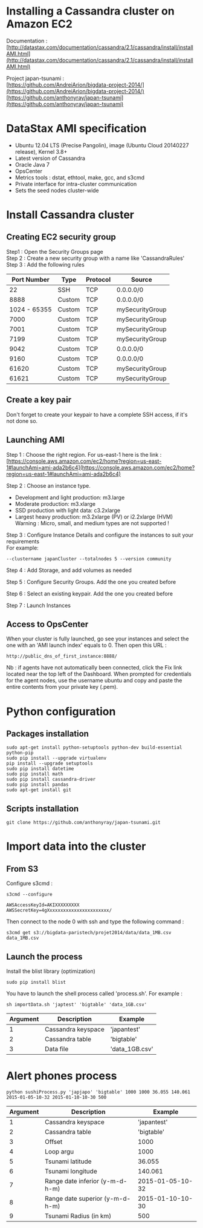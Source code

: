 Installing a Cassandra cluster on Amazon EC2
====================
Documentation : [http://datastax.com/documentation/cassandra/2.1/cassandra/install/installAMI.html](http://datastax.com/documentation/cassandra/2.1/cassandra/install/installAMI.html)

Project japan-tsunami :  
[https://github.com/AndreiArion/bigdata-project-2014/](https://github.com/AndreiArion/bigdata-project-2014/)  
[https://github.com/anthonyray/japan-tsunami](https://github.com/anthonyray/japan-tsunami)


# DataStax AMI specification
- Ubuntu 12.04 LTS (Precise Pangolin), image (Ubuntu Cloud 20140227 release), Kernel 3.8+  
- Latest version of Cassandra
- Oracle Java 7 
- OpsCenter  
- Metrics tools : dstat, ethtool, make, gcc, and s3cmd
- Private interface for intra-cluster communication
- Sets the seed nodes cluster-wide

# Install Cassandra cluster
## Creating EC2 security group
Step1 : Open the Security Groups page  
Step 2 : Create a new security group with a name like 'CassandraRules'   
Step 3 : Add the following rules    
<table>
<thead>
<tr>
	<th>Port Number</th>
	<th>Type</th>
	<th>Protocol</th>
	<th>Source</th>
</tr>
</thead>
<tbody>
<tr>
	<td> 22 </td>
	<td> SSH </td>
	<td> TCP </td>
	<td> 0.0.0.0/0 </td>
</tr>
<tr>
	<td> 8888 </td>
	<td> Custom </td>
	<td> TCP </td>
	<td> 0.0.0.0/0 </td>
</tr>
<tr>
	<td> 1024 - 65355 </td>
	<td> Custom </td>
	<td> TCP </td>
	<td> mySecurityGroup </td>
</tr>
<tr>
	<td> 7000 </td>
	<td> Custom </td>
	<td> TCP </td>
	<td> mySecurityGroup </td>
</tr>
<tr>
	<td> 7001 </td>
	<td> Custom </td>
	<td> TCP </td>
	<td> mySecurityGroup </td>
</tr>
<tr>
	<td> 7199 </td>
	<td> Custom </td>
	<td> TCP </td>
	<td> mySecurityGroup </td>
</tr>
<tr>
	<td> 9042 </td>
	<td> Custom </td>
	<td> TCP </td>
	<td> 0.0.0.0/0 </td>
</tr>
<tr>
	<td> 9160 </td>
	<td> Custom </td>
	<td> TCP </td>
	<td> 0.0.0.0/0 </td>
</tr>
<tr>
	<td> 61620 </td>
	<td> Custom </td>
	<td> TCP </td>
	<td> mySecurityGroup </td>
</tr>
<tr>
	<td> 61621 </td>
	<td> Custom </td>
	<td> TCP </td>
	<td> mySecurityGroup </td>
</tr>
</tbody>
</table>   

## Create a key pair
Don't forget to create your keypair to have a complete SSH access, if it's not done so.

## Launching AMI
Step 1 : Choose the right region. For us-east-1 here is the link : 
[https://console.aws.amazon.com/ec2/home?region=us-east-1#launchAmi=ami-ada2b6c4](https://console.aws.amazon.com/ec2/home?region=us-east-1#launchAmi=ami-ada2b6c4)

Step 2 : Choose an instance type.  
- Development and light production: m3.large  
- Moderate production: m3.xlarge  
- SSD production with light data: c3.2xlarge  
- Largest heavy production: m3.2xlarge (PV) or i2.2xlarge (HVM)  
Warning : Micro, small, and medium types are not supported !  

Step 3 : Configure Instance Details and configure the instances to suit your requirements  
For example:  
```
--clustername japanCluster --totalnodes 5 --version community
```

Step 4 : Add Storage, and add volumes as needed  

Step 5 : Configure Security Groups. Add the one you created before  

Step 6 : Select an existing keypair. Add the one you created before  

Step 7 : Launch Instances  

## Access to OpsCenter
When your cluster is fully launched, go see your instances and select the one with an 'AMI launch index' equals to 0. Then open this URL :  
```
http://public_dns_of_first_instance:8888/
```  

Nb : if agents have not automatically been connected, click the Fix link located near the top left of the Dashboard. When prompted for credentials for the agent nodes, use the username ubuntu and copy and paste the entire contents from your private key (.pem).

# Python configuration
## Packages installation
```
sudo apt-get install python-setuptools python-dev build-essential python-pip  
sudo pip install --upgrade virtualenv  
pip install --upgrade setuptools  
sudo pip install datetime
sudo pip install math  
sudo pip install cassandra-driver  
sudo pip install pandas
sudo apt-get install git
```  
## Scripts installation
```
git clone https://github.com/anthonyray/japan-tsunami.git
```

# Import data into the cluster
## From S3
Configure s3cmd :  
```
s3cmd --configure
```  
```
AWSAccessKeyId=AKIXXXXXXXXX  
AWSSecretKey=4gXxxxxxxxxxxxxxxxxxxxxxx/
```  
Then connect to the node 0 with ssh and type the following command :  
```
s3cmd get s3://bigdata-paristech/projet2014/data/data_1MB.csv data_1MB.csv
```  

## Launch the process
Install the blist library (optimization)

````
sudo pip install blist
````

You have to launch the shell process called 'process.sh'. For example : 
```
sh importData.sh 'japtest' 'bigtable' 'data_1GB.csv'
```  
<table>
<thead>
<tr>
	<th>Argument</th>
	<th>Description</th>
	<th>Example</th>
</tr>
</thead>
<tbody>
<tr>
	<td>1</td>
	<td>Cassandra keyspace</td>
	<td>'japantest'</td>
</tr>
<tr>
	<td> 2 </td>
	<td> Cassandra table </td>
	<td> 'bigtable' </td>
</tr>
<tr>
	<td> 3 </td>
	<td> Data file </td>
	<td> 'data_1GB.csv' </td>
</tr>
</tbody>
</table> 

# Alert phones process
```
python sushiProcess.py 'japjapo' 'bigtable' 1000 1000 36.055 140.061 2015-01-05-10-32 2015-01-10-10-30 500
```  
<table>
<thead>
<tr>
	<th>Argument</th>
	<th>Description</th>
	<th>Example</th>
</tr>
</thead>
<tbody>
<tr>
	<td>1</td>
	<td>Cassandra keyspace</td>
	<td>'japantest'</td>
</tr>
<tr>
	<td> 2 </td>
	<td> Cassandra table </td>
	<td> 'bigtable' </td>
</tr>
<tr>
	<td> 3 </td>
	<td> Offset </td>
	<td> 1000 </td>
</tr>
<tr>
	<td> 4 </td>
	<td> Loop argu </td>
	<td> 1000 </td>
</tr>
<tr>
	<td> 5 </td>
	<td> Tsunami latitude </td>
	<td> 36.055 </td>
</tr><tr>
	<td> 6 </td>
	<td> Tsunami longitude </td>
	<td> 140.061 </td>
</tr>
<tr>
	<td> 7 </td>
	<td> Range date inferior (y-m-d-h-m)</td>
	<td> 2015-01-05-10-32 </td>
</tr>
<tr>
	<td> 8 </td>
	<td> Range date superior (y-m-d-h-m)</td>
	<td> 2015-01-10-10-30 </td>
</tr>
<tr>
	<td> 9 </td>
	<td> Tsunami Radius (in km)</td>
	<td> 500 </td>
</tr>
</tbody>
</table>   
